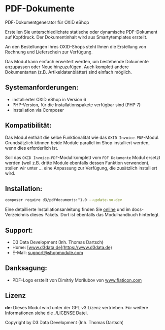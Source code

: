 # PDF-Dokumente

PDF-Dokumentgenerator für OXID eShop

Erstellen Sie unterschiedlichste statische oder dynamische PDF-Dokument auf Kopfdruck. Der Dokumentinhalt wird aus Smartytemplates erstellt.

An den Bestellungen Ihres OXID-Shops steht Ihnen die Erstellung von Rechnung und Lieferschein zur Verfügung.

Das Modul kann einfach erweitert werden, um bestehende Dokumente anzupassen oder Neue hinzuzufügen. Auch komplett andere Dokumentarten (z.B. Artikeldatenblätter) sind einfach möglich.

## Systemanforderungen:

- installierter OXID eShop in Version 6
- PHP-Version, für die Installationspakete verfügbar sind (PHP 7)
- Installation via Composer

## Kompatibilität:

Das Modul enthält die selbe Funktionalität wie das `OXID Invoice-PDF`-Modul. Grundsätzlich können beide Module parallel im Shop installiert werden, wenn dies erforderlich ist. 

Soll das `OXID Invoice-PDF`-Modul komplett vom `PDF Dokumente` Modul ersetzt werden (weil z.B. dritte Module ebenfalls dessen Funktion verwenden), stellen wir unter ... eine Anpassung zur Verfügung, die zusätzlich installiert wird.

## Installation:

```bash
composer require d3/pdfdocuments:^1.0 --update-no-dev
```

Eine detaillierte Installationsanleitung finden Sie [online](https://docs.oxidmodule.com/PDF-Dokumente/) und im docs-Verzeichnis dieses Pakets. Dort ist ebenfalls das Modulhandbuch hinterlegt.
  
## Support:

- D3 Data Development (Inh. Thomas Dartsch)
- Home: [www.d3data.de](https://www.d3data.de)
- E-Mail: support@shopmodule.com

## Danksagung:

- PDF-Logo erstellt von Dimitriy Morilubov von www.flaticon.com

## Lizenz

**de:** Dieses Modul wird unter der GPL v3 Lizenz vertrieben. Für weitere Informationen siehe die ./LICENSE Datei.
 
Copyright by D3 Data Development (Inh. Thomas Dartsch)